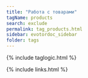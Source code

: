 ```yaml
---
title: "Работа с товарами"
tagName: products
search: exclude
permalink: tag_products.html
sidebar: evotordoc_sidebar
folder: tags
---
```

{% include taglogic.html %}

{% include links.html %}
